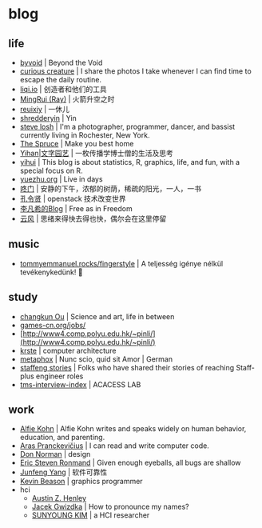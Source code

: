 # blog

## life

- [byvoid](https://www.byvoid.com/) | Beyond the Void
- [curious creature](https://www.curious-creature.com/) | I share the photos I take whenever I can find time to escape the daily routine. 
- [liqi.io](https://liqi.io/) | 创造者和他们的工具
- [MingRui (Ray)](https://drustz.com/) | 火箭升空之时
- [reuixiy](https://io-oi.me/life/) | 一休儿
- [shredderyin](https://docs.huihoo.com/homepage/shredderyin/index.html) | Yin
- [steve losh](https://stevelosh.com/) | I'm a photographer, programmer, dancer, and bassist currently living in Rochester, New York.
- [The Spruce](https://www.thespruce.com/) | Make you best home
- [Yihan|文字园艺](https://yihanxu.github.io/) | 一枚传播学博士僧的生活及思考
- [yihui](https://yihui.org/) | This blog is about statistics, R, graphics, life, and fun, with a special focus on R.
- [yuezhu.org](https://yuezhu.org/) | Live in days
- [咚门](http://www.dearzd.com/DBlog/) | 安静的下午，浓郁的树荫，稀疏的阳光，一人，一书
- [孔令贤](https://lingxiankong.github.io/index.html) | openstack 技术改变世界
- [李凡希的Blog](https://www.freemindworld.com/blog/) | Free as in Freedom
- [云风](https://blog.codingnow.com/) | 思绪来得快去得也快，偶尔会在这里停留

## music

- [tommyemmanuel.rocks/fingerstyle](https://tommyemmanuel.rocks/fingerstyle/) | A teljesség igénye nélkül tevékenykedünk! 🙂

## study

- [changkun Ou](https://changkun.us/) | Science and art, life in between
- [games-cn.org/jobs/](http://games-cn.org/jobs/)
- [http://www4.comp.polyu.edu.hk/~pinli/](http://www4.comp.polyu.edu.hk/~pinli/)
- [krste](https://people.eecs.berkeley.edu/~krste/) | computer architecture
- [metaphox](http://blog.metaphox.com/) | Nunc scio, quid sit Amor | German
- [staffeng stories](https://staffeng.com/stories) | Folks who have shared their stories of reaching Staff-plus engineer roles
- [tms-interview-index](https://blogcn.acacess.com/tms-interview-index) | ACACESS LAB

## work

- [Alfie Kohn](https://www.alfiekohn.org/) | Alfie Kohn writes and speaks widely on human behavior, education, and parenting.
- [Aras Pranckevičius](http://aras-p.info/) | I can read and write computer code.
- [Don Norman](https://jnd.org/about/) | design
- [Eric Steven Ronmand](http://www.catb.org/esr/) | Given enough eyeballs, all bugs are shallow
- [Junfeng Yang](http://www.cs.columbia.edu/~junfeng/) | 软件可靠性
- [Kevin Beason](http://kevinbeason.com/) | graphics programmer
- hci
  - [Austin Z. Henley](http://web.eecs.utk.edu/~azh/)
  - [Jacek Gwizdka](https://jacekg.ischool.utexas.edu/) |  How to pronounce my names?
  - [SUNYOUNG KIM](http://www.sunyoungkim.org/) | a HCI researcher
